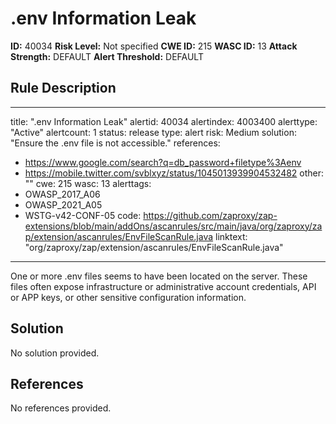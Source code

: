 
# .env Information Leak

**ID:** 40034
**Risk Level:** Not specified
**CWE ID:** 215
**WASC ID:** 13
**Attack Strength:** DEFAULT
**Alert Threshold:** DEFAULT

## Rule Description
---
title: ".env Information Leak"
alertid: 40034
alertindex: 4003400
alerttype: "Active"
alertcount: 1
status: release
type: alert
risk: Medium
solution: "Ensure the .env file is not accessible."
references:
   - https://www.google.com/search?q=db_password+filetype%3Aenv
   - https://mobile.twitter.com/svblxyz/status/1045013939904532482
other: ""
cwe: 215
wasc: 13
alerttags: 
  - OWASP_2017_A06
  - OWASP_2021_A05
  - WSTG-v42-CONF-05
code: https://github.com/zaproxy/zap-extensions/blob/main/addOns/ascanrules/src/main/java/org/zaproxy/zap/extension/ascanrules/EnvFileScanRule.java
linktext: "org/zaproxy/zap/extension/ascanrules/EnvFileScanRule.java"
---
One or more .env files seems to have been located on the server. These files often expose infrastructure or administrative account credentials, API or APP keys, or other sensitive configuration information. 


## Solution
No solution provided.

## References
No references provided.
